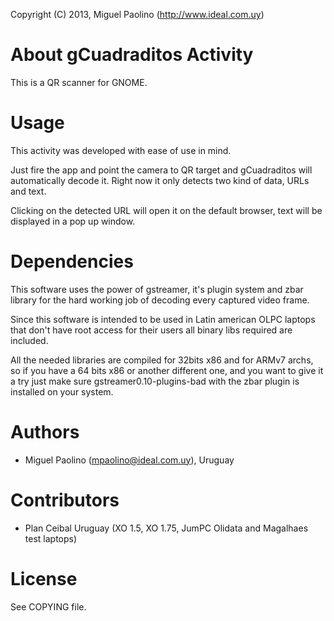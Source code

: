 Copyright (C) 2013, Miguel Paolino (http://www.ideal.com.uy)

About gCuadraditos Activity
==========================

This is a QR scanner for GNOME.


Usage
=====

This activity was developed with ease of use in mind. 

Just fire the app and point the camera to QR target and gCuadraditos will
automatically decode it. Right now it only detects two kind of data, URLs
and text.

Clicking on the detected URL will open it on the default browser, text will
be displayed in a pop up window.


Dependencies
============
This software uses the power of gstreamer, it's plugin system and zbar library
for the hard working job of decoding every captured video frame.

Since this software is intended to be used in Latin american OLPC laptops
that don't have root access for their users all binary libs required are included.

All the needed libraries are compiled for 32bits x86 and for ARMv7 archs,
so if you have a 64 bits x86 or another different one, and you want to give
it a try just make sure gstreamer0.10-plugins-bad with the zbar plugin is installed
on your system.


Authors
=======
* Miguel Paolino (mpaolino@ideal.com.uy), Uruguay


Contributors
============
* Plan Ceibal Uruguay (XO 1.5, XO 1.75, JumPC Olidata and Magalhaes test laptops)


License
=======
See COPYING file.

